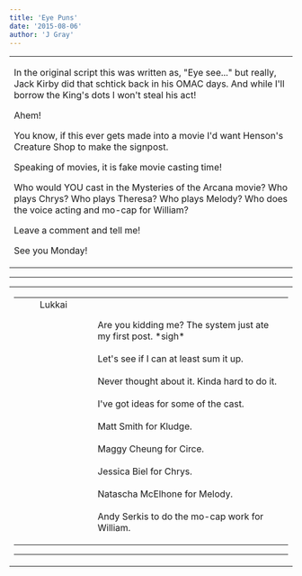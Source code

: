 ```yaml
---
title: 'Eye Puns'
date: '2015-08-06'
author: 'J Gray'
---
```


<div>
<!-- Main content here -->
<table border="0" class="post"><tbody><tr><td>
   
   <div class="post_body">
       <p>In the original script this was written as, "Eye see..." but really, Jack Kirby did that schtick back in his OMAC days. And while I'll borrow the King's dots I won't steal his act!</p><p>Ahem!</p><p>You know, if this ever gets made into a movie I'd want Henson's Creature Shop to make the signpost.</p><p>Speaking of movies, it is fake movie casting time!</p><p>Who would YOU cast in the Mysteries of the Arcana movie? Who plays Chrys? Who plays Theresa? Who plays Melody? Who does the voice acting and mo-cap for William? </p><p>Leave a comment and tell me!</p><p>See you Monday!</p>
   </div>
   </td></tr>
   </tbody></table><hr><table style="width:100%; border:0;" class="comment_table"><tbody><tr><td width="100%"><a name=""> </a><div style="width:100%;" class="comment"><table border="0" width="100%"><tbody><tr><td align="center" valign="top" width="125">
<span class="comment_title"><center>Lukkai<br></center><a name="2102">&nbsp;</a></span><br>
<center><img src="https://www.gravatar.com/avatar.php?gravatar_id=e01e7833e9dba61f3f3d11328040f997&amp;default=http%3A%2F%2Fmysteriesofthearcana.com%2Ftemplates%2Fmain%2Fimages%2Favatar.gif&amp;size=80&amp;rating=g" border="0" alt=""></center>
</td>
<td valign="top">


<p class="comment_text"> </p><p class="comment_text"><br> Are you kidding me? The system just ate my first post. *sigh*<br><br>Let's see if I can at least sum it up.<br><br>Never thought about it. Kinda hard to do it.<br><br>I've got ideas for some of the cast.<br><br>Matt Smith for Kludge.<br><br>Maggy Cheung for Circe.<br><br>Jessica Biel for Chrys.<br><br>Natascha McElhone for Melody.<br><br>Andy Serkis to do the mo-cap work for William.<br></p>
 

</td></tr></tbody></table>
<hr></div></td></tr></tbody></table>
<!-- End main content -->
              </div>
